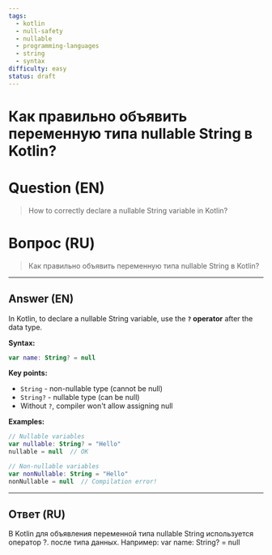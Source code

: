 ```yaml
---
tags:
  - kotlin
  - null-safety
  - nullable
  - programming-languages
  - string
  - syntax
difficulty: easy
status: draft
---
```


# Как правильно объявить переменную типа nullable String в Kotlin?

# Question (EN)
> How to correctly declare a nullable String variable in Kotlin?

# Вопрос (RU)
> Как правильно объявить переменную типа nullable String в Kotlin?

---

## Answer (EN)

In Kotlin, to declare a nullable String variable, use the **`?` operator** after the data type.

**Syntax:**
```kotlin
var name: String? = null
```

**Key points:**
- `String` - non-nullable type (cannot be null)
- `String?` - nullable type (can be null)
- Without `?`, compiler won't allow assigning null

**Examples:**
```kotlin
// Nullable variables
var nullable: String? = "Hello"
nullable = null  // OK

// Non-nullable variables
var nonNullable: String = "Hello"
nonNullable = null  // Compilation error!
```

---

## Ответ (RU)

В Kotlin для объявления переменной типа nullable String используется оператор ?. после типа данных. Например: var name: String? = null

